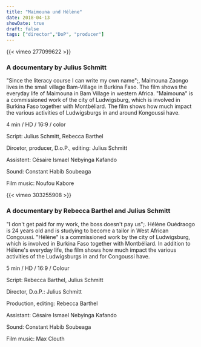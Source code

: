 ```yaml
---
title: "Maimouna und Hélène"
date: 2018-04-13
showDate: true
draft: false
tags: ["director","DoP", "producer"]
---
```


{{< vimeo 277099622 >}}


### A documentary by Julius Schmitt

"Since the literacy course I can write my own name";, Maimouna Zaongo lives in the small village Bam-Village in Burkina Faso.
The film shows the everyday life of Maimouna in Bam Village in western Africa. "Maimouna" is a commissioned work of the city of Ludwigsburg, which is involved in Burkina Faso together with Montbéliard.
The film shows how much impact the various activities of Ludwigsburgs in and around Kongoussi have. 

4 min / HD / 16:9 / color    

Script: Julius Schmitt, Rebecca Barthel    

Dircetor, producer, D.o.P., editing: Julius Schmitt    

Assistent: Césaire Ismael Nebyinga Kafando   

Sound: Constant Habib Soubeaga   

Film music: Noufou Kabore   


{{< vimeo 303255908 >}}

### A documentary by Rebecca Barthel and Julius Schmitt

"I don't get paid for my work, the boss doesn't pay us";. Hélène Ouédraogo is 24 years old and is studying to become a tailor in West African Congoussi.
"Hélène" is a commissioned work by the city of Ludwigsburg, which is involved in Burkina Faso together with Montbéliard.
In addition to Hélène's everyday life, the film shows how much impact the various activities of the Ludwigsburgs in and for Congoussi have.

5 min / HD / 16:9 / Colour

Script: Rebecca Barthel, Julius Schmitt

Director, D.o.P.: Julius Schmitt

Production, editing: Rebecca Barthel

Assistant: Césaire Ismael Nebyinga Kafando

Sound: Constant Habib Soubeaga

Film music: Max Clouth 
